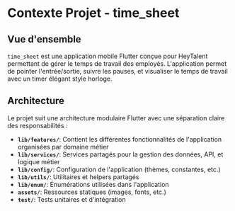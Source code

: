 # Contexte Projet - time_sheet

## Vue d'ensemble
`time_sheet` est une application mobile Flutter conçue pour HeyTalent permettant de gérer le temps de travail des employés. L'application permet de pointer l'entrée/sortie, suivre les pauses, et visualiser le temps de travail avec un timer élégant style horloge.

## Architecture
Le projet suit une architecture modulaire Flutter avec une séparation claire des responsabilités :

- **`lib/features/`**: Contient les différentes fonctionnalités de l'application organisées par domaine métier
- **`lib/services/`**: Services partagés pour la gestion des données, API, et logique métier
- **`lib/config/`**: Configuration de l'application (thèmes, constantes, etc.)
- **`lib/utils/`**: Utilitaires et helpers partagés
- **`lib/enum/`**: Énumérations utilisées dans l'application
- **`assets/`**: Ressources statiques (images, fonts, etc.)
- **`test/`**: Tests unitaires et d'intégration
